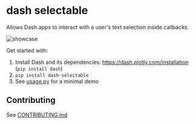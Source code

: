 # dash selectable

Allows Dash apps to interact with a user's text selection inside callbacks.

![showcase](https://user-images.githubusercontent.com/33874522/124962987-8da5e680-e01f-11eb-92b1-06a5071e8135.gif)

Get started with:
1. Install Dash and its dependencies: https://dash.plotly.com/installation (`pip install dash`)
2. `pip install dash-selectable`
3. See [usage.py](https://github.com/BvdLind/dash-selectable/blob/master/usage.py) for a minimal demo

## Contributing

See [CONTRIBUTING.md](./CONTRIBUTING.md)
